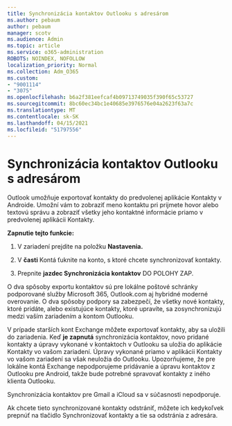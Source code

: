```yaml
---
title: Synchronizácia kontaktov Outlooku s adresárom
ms.author: pebaum
author: pebaum
manager: scotv
ms.audience: Admin
ms.topic: article
ms.service: o365-administration
ROBOTS: NOINDEX, NOFOLLOW
localization_priority: Normal
ms.collection: Adm_O365
ms.custom:
- "9001114"
- "3075"
ms.openlocfilehash: b6a2f381eefcaf4b09713749035f390f65c53727
ms.sourcegitcommit: 8bc60ec34bc1e40685e3976576e04a2623f63a7c
ms.translationtype: MT
ms.contentlocale: sk-SK
ms.lasthandoff: 04/15/2021
ms.locfileid: "51797556"
---
```

# <a name="sync-my-outlook-contacts-to-my-address-book"></a>Synchronizácia kontaktov Outlooku s adresárom

Outlook umožňuje exportovať kontakty do predvolenej aplikácie Kontakty v Androide. Umožní vám to zobraziť meno kontaktu pri prijmete hovor alebo textovú správu a zobraziť všetky jeho kontaktné informácie priamo v predvolenej aplikácii Kontakty.
 
**Zapnutie tejto funkcie:**
 
1. V zariadení prejdite na položku **Nastavenia.**

2. V **časti** Kontá ťuknite na konto, s ktoré chcete synchronizovať kontakty.

3. Prepnite **jazdec Synchronizácia kontaktov** DO POLOHY ZAP.
 
O dva spôsoby exportu kontaktov sú pre lokálne poštové schránky podporované služby Microsoft 365, Outlook.com aj hybridné moderné overovanie. O dva spôsoby podpory sa zabezpečí, že všetky nové kontakty, ktoré pridáte, alebo existujúce kontakty, ktoré upravíte, sa zosynchronizujú medzi vaším zariadením a kontom Outlooku.
 
V prípade starších kont Exchange môžete exportovať kontakty, aby sa uložili do zariadenia. Keď **je zapnutá** synchronizácia kontaktov, novo pridané kontakty a úpravy vykonané v kontaktoch v Outlooku sa uložia do aplikácie Kontakty vo vašom zariadení. Úpravy vykonané priamo v aplikácii Kontakty vo vašom zariadení sa však neuložia do Outlooku. Upozorňujeme, že pre lokálne kontá Exchange nepodporujeme pridávanie a úpravu kontaktov z Outlooku pre Android, takže bude potrebné spravovať kontakty z iného klienta Outlooku.
 
Synchronizácia kontaktov pre Gmail a iCloud sa v súčasnosti nepodporuje.
 
Ak chcete tieto synchronizované kontakty odstrániť, môžete  ich kedykoľvek prepnúť na tlačidlo Synchronizovať kontakty a tie sa odstránia z adresára.
